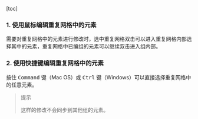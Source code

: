 [toc]

### 1. 使用鼠标编辑重复网格中的元素

需要对重复网格中的元素进行修改时，选中重复网格双击可以进入重复网格内部选择其中的元素，重复网格中已编组的元素可以继续双击进入组内部。

### 2. 使用快捷键编辑重复网格中的元素

按住 <kbd>Command</kbd> 键（Mac OS）或 <kbd>Ctrl</kbd> 键（Windows）可以直接选择重复网格中的任意元素。

>   提示
>
>   这样的修改不会同步到其他组的元素。